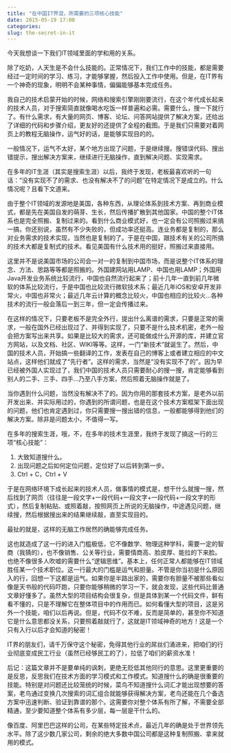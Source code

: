 ```yaml
---
title: "在中国IT界混，所需要的三项核心技能"
date: 2015-05-19 17:00
categories:
slug: the-secret-in-it
---
```

今天我想谈一下我们IT领域里面的学和用的关系。

除了吃奶，人天生是不会什么技能的。正常情况下，我们工作中的技能，都是需要经过一定时间的学习、练习，才能够掌握，然后投入工作中使用。但是，在IT界有一个神奇的现象，明明不会某种事情，偏偏能够基本完成任务。

我自己的技术启蒙开始的时候，网络和搜索引擎刚刚要流行，在这个年代成长起来的技术人员，对于搜索简直就像喝水吃饭一样普遍和必需。需要什么，搜一下就行了。有什么需求，有大量的网页、博客、论坛、问答网站提供了解决方案，还给出了详细的代码和步骤介绍，更友好的还提供了全程的截图。于是我们只需要对着网页上的教程无脑操作，运气好的话，是能够实现目的的。

一般情况下，运气不太好，某个地方出现了问题，于是继续搜。搜错误代码、搜出错提示，搜出解决方案来，继续进行无脑操作，直到解决问题、实现需求。

在多年的IT生涯（其实是搜索生涯）以后，我终于发现，老板最喜欢听的一句话：“没有实现不了的需求、也没有解决不了的问题”在特定情况下是成立的。什么情况呢？且看下文道来。

由于整个IT领域的发源地是美国，各种东西，从理论体系到技术方案、再到商业模式，都是先在美国自发的萌芽、生长，然后传播扩散到其他国家。中国的整个IT体系也是完全照搬、复制过来的。看到什么商业模式好，也一定会有公司照搬过来搞一搞，你还别说，虽然有不少失败的，但成功率还挺高。连业务都是复制的，那么对业务需求的技术实现，当然也是复制的了。于是在中国，跟技术有关的公司所搞的技术大都是复制式的技术。看见美国有什么技术用的挺好，照搬过来直接用。

这里并不是说美国市场的公司会一对一的复制到中国市场，而是说整个IT体系的理念、方法、思路等等都是照搬的。外国建网站用LAMP、中国也用LAMP；外国用Java开发业务系统比较流行，中国也自然流行起来了；前十几年一直到前几年微软的体系比较流行，于是中国也比较流行微软技术系；最近几年iOS和安卓开发非常火，中国也非常火；最近几年云计算的概念比较火，中国也相应的比较火...各种技术的流行一般会落后一到三年，但一定会传播过来。

在这样的情况下，只要老板不是完全外行，提出什么离谱的需求，只要是正常的需求，一般在国外已经出现过了、并得到实现了，只要不是什么技术机密，老外一般会把方案写出来共享。如果是比较大的需求，还可能做成什么开源的库，并建立官方网站，以及文档、社区、WIKI等等。这样，一门“新技术”就诞生了。然后，中国的技术人员，开始搞一些翻译的工作，发表在自己的博客上或者建立相应的中文站点，这样他们就成了“先行者”。这样的需求，当然是“没有实现不了的”。因为早已经被外国人实现过了，我们中国的技术人员只需要耐心的搜一搜，肯定能够看到别人的二手、三手、四手...乃至八手方案，然后照着无脑操作就是了。

当你遇到什么问题，当然没有解决不了的。因为你用的那套技术方案，是老外以前开发出来、并实际用过的，你遇到的所谓问题，也是在这个技术方案框架下面出现的问题，他们也肯定遇到过，你只需要搜一搜出错的信息，一般都能够得到他们的解决方案。除非是问题太小，不值得一写。

在多年的搜索生涯，哦，不，在多年的技术生涯里，我终于发现了搞这一行的三项“核心技能”：

1. 大致知道搜什么。
2. 出现问题之后如何定位问题，定位好了以后转到第一步。
3. Ctrl + C，Ctrl + V

于是在网络环境下成长起来的技术人员，做事情的模式是，想干什么就搜一搜，然后找到了网页（往往是一段文字+一段代码+一段文字+一段代码+一段文字的形式），然后复制粘贴、或照着敲，按照网页上所说的无脑操作，中途遇见问题，继续搜，然后根据搜出来的结果继续敲，直至实现目的。

最扯的就是，这样的无脑工作居然的确能够完成任务。

这也就造成了这一行的进入门槛极低，它不像数学、物理这种学科，需要一定的智商（我猜的），也不像销售、公关等行业，需要情商高、脸皮厚、能拉的下来脸。也绝不像很多人吹嘘的需要什么“逻辑思维”。基本上，任何正常人都能够在IT领域胜任某一个技术职位。这一行最大的门槛是运气和胆量。不管是你当初是什么原因入的行，回想一下这都是运气。如果你是半路出家的，需要你有胆量不被那些看似像是天书般的代码吓跑，只要你能够稍微的学习一下，就会发现，这些代码比普通文章好懂多了。虽然大型的项目结构会很复杂，但是具体到某一个代码文件，鲜有看不懂的，只是不理解它在整体项目中的作用而已。如何看懂大型的项目，这是另外一个技能，咱们以后再说。但是，代码不仅不难，反而是简单的，甚至你不知道它是什么意思都没关系，只要照着敲就行了，这就是IT领域神奇的地方！这是一个只有入行以后才会知道的秘密！

IT界的朋友们，请千万保守这个秘密，免得其他行业的屌丝们涌进来，把咱们的行业彻底变成民工行业（虽然已经够民工的了），拉低了咱们的薪资水准！

后记：这篇文章并不是要单纯的讽刺，更绝无贬低其他同行的意思。这里更重要的是反思，反思我们在技术方面的学习模式和工作模式。知道搜什么的确是很重要的技能。特别是对问题还比较笼统的时候，菜鸟不知道搜什么词汇才能出现想要的答案，老鸟通过变换几次搜索的词汇组合就能够获得解决方案，老鸟还能在几个备选方案中迅速判断、验证到靠谱的那个。这需要你对整个体系有所了解，不需要全部精通，至少要知道整个体系有多少层，每一层是干什么的。

像百度、阿里巴巴这样的公司，在某些特定技术点，最近几年的确是处于世界领先水平。除了这少数几家公司，剩余的绝大多数中国公司都是这种复制照搬、拿来就用的模式。